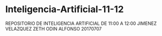 # Inteligencia-Artificial-11-12


REPOSITORIO DE INTELIGENCIA ARTIFICIAL DE 11:00 A 12:00 
JIMENEZ VELAZQUEZ ZETH ODIN ALFONSO 20170707
